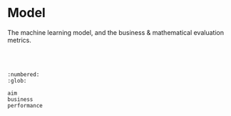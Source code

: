<br>

# Model

The machine learning model, and the business & mathematical evaluation metrics.

<br>
<br>

```{toctree}
:numbered:
:glob:

aim
business
performance
```


<br>
<br>

<br>
<br>

<br>
<br>

<br>
<br>
